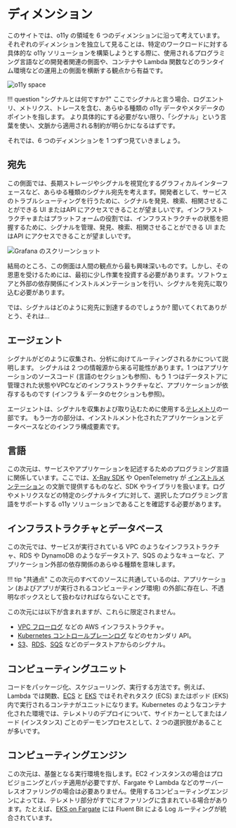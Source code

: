 # ディメンション

このサイトでは、o11y の領域を 6 つのディメンションに沿って考えています。
それぞれのディメンションを独立して見ることは、特定のワークロードに対する具体的な o11y ソリューションを構築しようとする際に、使用されるプログラミング言語などの開発者関連の側面や、コンテナや Lambda 関数などのランタイム環境などの運用上の側面を横断する観点から有益です。

![o11y space](images/o11y-space.png)

!!! question "シグナルとは何ですか?"
    ここでシグナルと言う場合、ログエントリ、メトリクス、トレースを含む、あらゆる種類の o11y データやメタデータのポイントを指します。
    より具体的にする必要がない限り、「シグナル」という言葉を使い、文脈から適用される制約が明らかになるはずです。

それでは、6 つのディメンションを 1 つずつ見ていきましょう。

## 宛先

この側面では、長期ストレージやシグナルを視覚化するグラフィカルインターフェースなど、あらゆる種類のシグナル宛先を考えます。開発者として、サービスのトラブルシューティングを行うために、シグナルを発見、検索、相関させることができる UI またはAPI にアクセスできることが望ましいです。インフラストラクチャまたはプラットフォームの役割では、インフラストラクチャの状態を把握するために、シグナルを管理、発見、検索、相関させることができる UI またはAPI にアクセスできることが望ましいです。

![Grafana のスクリーンショット](images/grafana.png)

結局のところ、この側面は人間の観点から最も興味深いものです。しかし、その恩恵を受けるためには、最初に少し作業を投資する必要があります。ソフトウェアと外部の依存関係にインストルメンテーションを行い、シグナルを宛先に取り込む必要があります。

では、シグナルはどのように宛先に到達するのでしょうか? 聞いてくれてありがとう、それは...

## エージェント

シグナルがどのように収集され、分析に向けてルーティングされるかについて説明します。
シグナルは 2 つの情報源から来る可能性があります。1 つはアプリケーションのソースコード (言語のセクションも参照)、もう 1 つはデータストアに管理された状態やVPCなどのインフラストラクチャなど、アプリケーションが依存するものです (インフラ & データのセクションも参照)。

エージェントは、シグナルを収集および取り込むために使用する[テレメトリ](../telemetry)の一部です。
もう一方の部分は、インストルメント化されたアプリケーションとデータベースなどのインフラ構成要素です。

## 言語

この次元は、サービスやアプリケーションを記述するためのプログラミング言語に関係しています。ここでは、[X-Ray SDK][xraysdks] や OpenTelemetry が [インストルメンテーション][otelinst] の文脈で提供するものなど、SDK やライブラリを扱います。ログやメトリクスなどの特定のシグナルタイプに対して、選択したプログラミング言語をサポートする o11y ソリューションであることを確認する必要があります。

## インフラストラクチャとデータベース

この次元では、サービスが実行されている VPC のようなインフラストラクチャ、RDS や DynamoDB のようなデータストア、SQS のようなキューなど、アプリケーション外部の依存関係のあらゆる種類を意味します。

!!! tip "共通点"
    この次元のすべてのソースに共通しているのは、アプリケーション (およびアプリが実行されるコンピューティング環境) の外部に存在し、不透明なボックスとして扱わなければならないことです。

この次元には以下が含まれますが、これらに限定されません。

- [VPC フローログ][vpcfl] などの AWS インフラストラクチャ。
- [Kubernetes コントロールプレーンログ][kubecpl] などのセカンダリ API。
- [S3][s3mon]、[RDS][rdsmon]、[SQS][sqstrace] などのデータストアからのシグナル。

## コンピューティングユニット

コードをパッケージ化、スケジューリング、実行する方法です。例えば、Lambda では関数、[ECS][ecs] と [EKS][eks] ではそれぞれタスク (ECS) またはポッド (EKS) 内で実行されるコンテナがユニットになります。Kubernetes のようなコンテナ化された環境では、テレメトリのデプロイについて、サイドカーとしてまたはノード (インスタンス) ごとのデーモンプロセスとして、2 つの選択肢があることが多いです。

## コンピューティングエンジン

この次元は、基盤となる実行環境を指します。EC2 インスタンスの場合はプロビジョニングとパッチ適用が必要ですが、Fargate や Lambda などのサーバーレスオファリングの場合は必要ありません。使用するコンピューティングエンジンによっては、テレメトリ部分がすでにオファリングに含まれている場合があります。たとえば、[EKS on Fargate][firelensef] には Fluent Bit による Log ルーティングが統合されています。

[aes]: https://aws.amazon.com/jp/elasticsearch-service/ "Amazon Elasticsearch Service"
[adot]: https://aws-otel.github.io/ "AWS Distro for OpenTelemetry"
[amg]: https://aws.amazon.com/jp/grafana/ "Amazon Managed Grafana"
[amp]: https://aws.amazon.com/jp/prometheus/ "Amazon Managed Service for Prometheus"
[batch]: https://aws.amazon.com/jp/batch/ "AWS Batch"
[beans]: https://aws.amazon.com/jp/elasticbeanstalk/ "AWS Elastic Beanstalk"
[cw]: https://aws.amazon.com/jp/cloudwatch/ "Amazon CloudWatch"
[dimensions]: ../dimensions
[ec2]: https://aws.amazon.com/jp/ec2/ "Amazon EC2"
[ecs]: https://aws.amazon.com/jp/ecs/ "Amazon Elastic Container Service"
[eks]: https://aws.amazon.com/jp/eks/ "Amazon Elastic Kubernetes Service"
[fargate]: https://aws.amazon.com/jp/fargate/ "AWS Fargate"
[fluentbit]: https://fluentbit.io/ "Fluent Bit"
[firelensef]: https://aws.amazon.com/blogs/containers/fluent-bit-for-amazon-eks-on-aws-fargate-is-here/ "Fluent Bit for Amazon EKS on AWS Fargate is here"
[jaeger]: https://www.jaegertracing.io/ "Jaeger"
[kafka]: https://kafka.apache.org/ "Apache Kafka"
[kubecpl]: https://docs.aws.amazon.com/ja_jp/eks/latest/userguide/control-plane-logs.html "Amazon EKS control plane logging"
[lambda]: https://aws.amazon.com/jp/lambda/ "AWS Lambda"
[lightsail]: https://aws.amazon.com/jp/lightsail/ "Amazon Lightsail"
[otel]: https://opentelemetry.io/ "OpenTelemetry"
[otelinst]: https://opentelemetry.io/docs/concepts/instrumenting/
[promex]: https://prometheus.io/docs/instrumenting/exporters/ "Prometheus exporters and integrations"
[rdsmon]: https://docs.aws.amazon.com/ja_jp/AmazonRDS/latest/UserGuide/Overview.LoggingAndMonitoring.html "Logging and monitoring in Amazon RDS"
[s3]: https://aws.amazon.com/jp/s3/ "Amazon S3"
[s3mon]: https://docs.aws.amazon.com/ja_jp/AmazonS3/latest/userguide/s3-incident-response.html "Logging and monitoring in Amazon S3"
[sqstrace]: https://docs.aws.amazon.com/ja_jp/xray/latest/devguide/xray-services-sqs.html "Amazon SQS and AWS X-Ray"
[vpcfl]: https://docs.aws.amazon.com/ja_jp/vpc/latest/userguide/flow-logs.html "VPC Flow Logs"
[xray]: https://aws.amazon.com/jp/xray/ "AWS X-Ray"
[xraysdks]: https://docs.aws.amazon.com/ja_jp/xray/index.html
